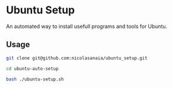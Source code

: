 # Ubuntu Setup
An automated way to install usefull programs and tools for Ubuntu.

## Usage

``` sh
git clone git@github.com:nicolasanaia/ubuntu_setup.git
```
``` sh
cd ubuntu-auto-setup
```
``` sh
bash ./ubuntu-setup.sh
```
